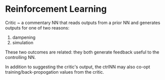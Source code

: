 # Reinforcement Learning

Critic
~ a commentary NN that reads outputs from a prior NN and generates outputs for one of two reasons:
1. dampening
2. simulation

These two outcomes are related: they both generate feedback useful to the controlling NN.

In addition to suggesting the critic's output, the ctrlNN may also co-opt training/back-propogation values from the critic.
